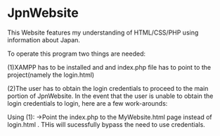 # JpnWebsite
This Website features my understanding of HTML/CSS/PHP using information about Japan.

To operate this program two things are needed:

(1)XAMPP has to be installed and and index.php file has to point to the project(namely the login.html)

(2)The user has to obtain the login credentials to proceed to the main portion of JpnWebsite.
In the event that the user is unable to obtain the login credentials to login, here are a few work-arounds:

Using (1):
→Point the index.php to the MyWebsite.html page instead of login.html . THis will sucessfully bypass the need to use credentials.
